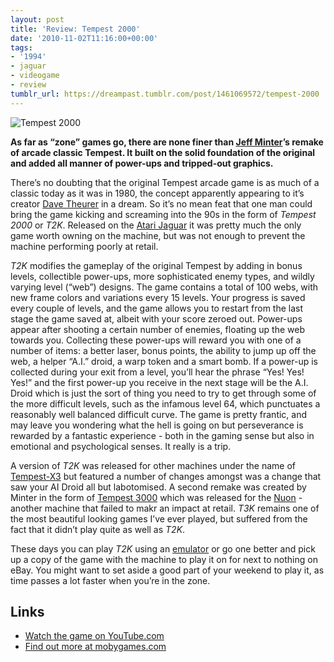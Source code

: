 ```yaml
---
layout: post
title: 'Review: Tempest 2000'
date: '2010-11-02T11:16:00+00:00'
tags:
- '1994'
- jaguar
- videogame
- review
tumblr_url: https://dreampast.tumblr.com/post/1461069572/tempest-2000
---
```

![Tempest 2000](https://64.media.tumblr.com/tumblr_lb96yaePVj1qbfpni.png)

**As far as “zone” games go, there are none finer than [Jeff Minter](http://en.wikipedia.org/wiki/Jeff_Minter)’s remake of arcade classic Tempest. It built on the solid foundation of the original and added all manner of power-ups and tripped-out graphics.**

There’s no doubting that the original Tempest arcade game is as much of a classic today as it was in 1980, the concept apparently appearing to it’s creator [Dave Theurer](http://en.wikipedia.org/wiki/Dave_Theurer) in a dream. So it’s no mean feat that one man could bring the game kicking and screaming into the 90s in the form of _Tempest 2000_ or _T2K_. Released on the [Atari Jaguar](http://en.wikipedia.org/wiki/Atari_Jaguar) it was pretty much the only game worth owning on the machine, but was not enough to prevent the machine performing poorly at retail.

_T2K_ modifies the gameplay of the original Tempest by adding in bonus levels, collectible power-ups, more sophisticated enemy types, and wildly varying level (“web”) designs. The game contains a total of 100 webs, with new frame colors and variations every 15 levels. Your progress is saved every couple of levels, and the game allows you to restart from the last stage the game saved at, albeit with your score zeroed out. Power-ups appear after shooting a certain number of enemies, floating up the web towards you. Collecting these power-ups will reward you with one of a number of items: a better laser, bonus points, the ability to jump up off the web, a helper “A.I.” droid, a warp token and a smart bomb. If a power-up is collected during your exit from a level, you’ll hear the phrase “Yes! Yes! Yes!” and the first power-up you receive in the next stage will be the A.I. Droid which is just the sort of thing you need to try to get through some of the more difficult levels, such as the infamous level 64, which punctuates a reasonably well balanced difficult curve. The game is pretty frantic, and may leave you wondering what the hell is going on but perseverance is rewarded by a fantastic experience - both in the gaming sense but also in emotional and psychological senses. It really is a trip.

A version of _T2K_ was released for other machines under the name of [Tempest-X3](http://www.mobygames.com/game/tempest-x3) but featured a number of changes amongst was a change that saw your AI Droid all but labotomised. A second remake was created by Minter in the form of [Tempest 3000](http://www.mobygames.com/game/tempest-3000) which was released for the [Nuon](http://en.wikipedia.org/wiki/Nuon) - another machine that failed to makr an impact at retail. _T3K_ remains one of the most beautiful looking games I’ve ever played, but suffered from the fact that it didn’t play quite as well as _T2K_.

These days you can play _T2K_ using an [emulator](http://www.yakyak.org/viewtopic.php?t=41691) or go one better and pick up a copy of the game with the machine to play it on for next to nothing on eBay. You might want to set aside a good part of your weekend to play it, as time passes a lot faster when you’re in the zone.

## Links

- [Watch the game on YouTube.com](http://www.youtube.com/watch?v=Zw9Hh8j0ra4)
- [Find out more at mobygames.com](http://www.mobygames.com/game/tempest-2000)
